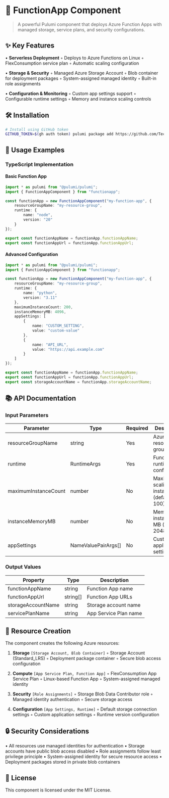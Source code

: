 # 🚀 FunctionApp Component

> A powerful Pulumi component that deploys Azure Function Apps with managed storage, service plans, and security configurations.

## ✨ Key Features

• **Serverless Deployment**
  ◦ Deploys to Azure Functions on Linux
  ◦ FlexConsumption service plan
  ◦ Automatic scaling configuration

• **Storage & Security**
  ◦ Managed Azure Storage Account
  ◦ Blob container for deployment packages
  ◦ System-assigned managed identity
  ◦ Built-in role assignments

• **Configuration & Monitoring**
  ◦ Custom app settings support
  ◦ Configurable runtime settings
  ◦ Memory and instance scaling controls

## 🛠️ Installation

```bash
# Install using GitHub token
GITHUB_TOKEN=$(gh auth token) pulumi package add https://github.com/TechWatching/pulumi-azure-function-app
```

## 📝 Usage Examples

### TypeScript Implementation

#### Basic Function App

```typescript
import * as pulumi from "@pulumi/pulumi";
import { FunctionAppComponent } from "functionapp";

const functionApp = new FunctionAppComponent("my-function-app", {
    resourceGroupName: "my-resource-group",
    runtime: {
        name: "node",
        version: "20"
    }
});

export const functionAppName = functionApp.functionAppName;
export const functionAppUrl = functionApp.functionAppUrl;
```

#### Advanced Configuration

```typescript
import * as pulumi from "@pulumi/pulumi";
import { FunctionAppComponent } from "functionapp";

const functionApp = new FunctionAppComponent("my-function-app", {
    resourceGroupName: "my-resource-group",
    runtime: {
        name: "python",
        version: "3.11"
    },
    maximumInstanceCount: 200,
    instanceMemoryMB: 4096,
    appSettings: [
        {
            name: "CUSTOM_SETTING",
            value: "custom-value"
        },
        {
            name: "API_URL",
            value: "https://api.example.com"
        }
    ]
});

export const functionAppName = functionApp.functionAppName;
export const functionAppUrl = functionApp.functionAppUrl;
export const storageAccountName = functionApp.storageAccountName;
```

## 📚 API Documentation

### Input Parameters

| Parameter | Type | Required | Description |
|-----------|------|----------|-------------|
| resourceGroupName | string | Yes | Azure resource group name |
| runtime | RuntimeArgs | Yes | Function runtime configuration |
| maximumInstanceCount | number | No | Maximum scaling instances (default: 100) |
| instanceMemoryMB | number | No | Memory per instance in MB (default: 2048) |
| appSettings | NameValuePairArgs[] | No | Custom application settings |

### Output Values

| Property | Type | Description |
|----------|------|-------------|
| functionAppName | string | Function App name |
| functionAppUrl | string[] | Function App URLs |
| storageAccountName | string | Storage account name |
| servicePlanName | string | App Service Plan name |

## 🔧 Resource Creation

The component creates the following Azure resources:

1. **Storage** `[Storage Account, Blob Container]`
   ◦ Storage Account (Standard_LRS)
   ◦ Deployment package container
   ◦ Secure blob access configuration

2. **Compute** `[App Service Plan, Function App]`
   ◦ FlexConsumption App Service Plan
   ◦ Linux-based Function App
   ◦ System-assigned managed identity

3. **Security** `[Role Assignments]`
   ◦ Storage Blob Data Contributor role
   ◦ Managed identity authentication
   ◦ Secure storage access

4. **Configuration** `[App Settings, Runtime]`
   ◦ Default storage connection settings
   ◦ Custom application settings
   ◦ Runtime version configuration

## 🔒 Security Considerations

• All resources use managed identities for authentication
• Storage accounts have public blob access disabled
• Role assignments follow least privilege principle
• System-assigned identity for secure resource access
• Deployment packages stored in private blob containers

## 📄 License

This component is licensed under the MIT License.